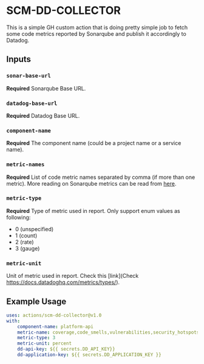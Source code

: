 # SCM-DD-COLLECTOR

This is a simple GH custom action that is doing pretty simple job to fetch some code metrics reported by Sonarqube and publish it accordingly to Datadog.

## Inputs

### `sonar-base-url`

**Required** Sonarqube Base URL.

### `datadog-base-url`

**Required** Datadog Base URL.

### `component-name`

**Required** The component name (could be a project name or a service name).

### `metric-names`

**Required** List of code metric names separated by comma (if more than one metric).
More reading on Sonarqube metrics can be read from [here](https://docs.sonarsource.com/sonarqube/latest/user-guide/metric-definitions/).

### `metric-type`

**Required** Type of metric used in report. Only support enum values as following:

-   0 (unspecified)
-   1 (count)
-   2 (rate)
-   3 (gauge)

### `metric-unit`

Unit of metric used in report. Check this [link](Check https://docs.datadoghq.com/metrics/types/).

## Example Usage

```yaml
uses: actions/scm-dd-collector@v1.0
with:
    component-name: platform-api
    metric-name: coverage,code_smells,vulnerabilities,security_hotspots
    metric-type: 3
    metric-unit: percent
    dd-api-key: ${{ secrets.DD_API_KEY}}
    dd-application-key: ${{ secrets.DD_APPLICATION_KEY }}
```
